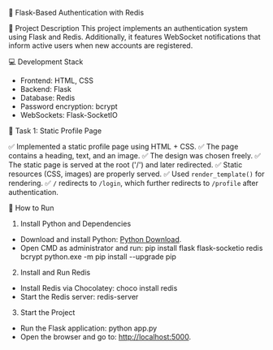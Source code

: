 📍 Flask-Based Authentication with Redis

📎 Project Description
This project implements an authentication system using Flask and Redis. Additionally, it features WebSocket notifications that inform active users when new accounts are registered.

💻 Development Stack 
- Frontend: HTML, CSS
- Backend: Flask
- Database: Redis
- Password encryption: bcrypt
- WebSockets: Flask-SocketIO

📌 Task 1: Static Profile Page

✅ Implemented a static profile page using HTML + CSS.
✅ The page contains a heading, text, and an image.
✅ The design was chosen freely.
✅ The static page is served at the root ('/') and later redirected.
✅ Static resources (CSS, images) are properly served.
✅ Used `render_template()` for rendering.
✅ `/` redirects to `/login`, which further redirects to `/profile` after authentication.

🚀 How to Run

1. Install Python and Dependencies
- Download and install Python: [Python Download](https://www.python.org/downloads/release/python-3132/).
- Open CMD as administrator and run:
  pip install flask flask-socketio redis bcrypt
  python.exe -m pip install --upgrade pip

2. Install and Run Redis
- Install Redis via Chocolatey:
  choco install redis
- Start the Redis server:
  redis-server

3. Start the Project
- Run the Flask application:
  python app.py
- Open the browser and go to: [http://localhost:5000](http://localhost:5000).